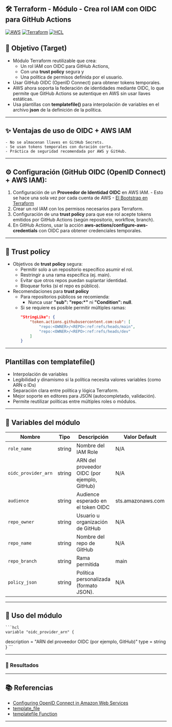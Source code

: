 ## 🛠️ Terraform - Módulo - Crea rol IAM con OIDC para GitHub Actions

[![AWS](https://img.shields.io/badge/AWS-%23FF9900.svg?logo=amazon-web-services&logoColor=white)](#)
[![Terraform](https://img.shields.io/badge/IaC-Terraform-623CE4?logo=terraform&logoColor=white)](#)
[![HCL](https://img.shields.io/badge/Language-HCL-blueviolet)](#)

## 🎯 Objetivo (Target)
- Módulo Terraform reutilizable que crea:
    - Un rol IAM con OIDC para GitHub Actions, 
    - Con una **trust policy** segura y 
    - Una política de permisos definida por el usuario.
- Usar GitHub OIDC (OpenID Connect) para obtener tokens temporales.
- AWS ahora soporta la federación de identidades mediante OIDC, lo que permite que GitHub Actions se autentique en AWS sin usar llaves estáticas.
- Usa plantillas con **templatefile()** para interpolación de variables en el archivo **json** de la definición de la política.

---

## ✨ Ventajas de uso de OIDC + AWS IAM
    - No se almacenan llaves en GitHub Secrets.
    - Se usan tokens temporales con duración corta.
    - Práctica de seguridad recomendada por AWS y GitHub.

---

## ⚙️ Configuración (GitHub OIDC (OpenID Connect) + AWS IAM):
1. Configuración de un **Proveedor de Identidad OIDC** en AWS IAM.
        - Esto se hace una sola vez por cada cuenta de AWS
        - [El Bootstrap en Terraform](https://github.com/samuelrojasm/demo-terraform-aws/tree/main/IAM/iam-openid-connect-github)
2. Crear un rol IAM con los permisos necesarios para Terraform.
3. Configuración de una **trust policy** para que ese rol acepte tokens emitidos por GitHub Actions (según repositorio, workflow, branch).
4. En GitHub Actions, usar la acción **aws-actions/configure-aws-credentials** con OIDC para obtener credenciales temporales.

---

## 🔐 Trust policy
-  Objetivos de **trust policy** segura:
    - Permitir solo a un repositorio específico asumir el rol.
    - Restringir a una rama específica (ej. main).
    - Evitar que otros repos puedan suplantar identidad.
    - Bloquear forks (si el repo es público).
- Recomendaciones para **trust policy**
    - Para repositorios públicos se recomienda:
        - Nunca usar **"sub": "repo:*"** ni **"Condition": null**.
    - Si se requiere es posible permitir múltiples ramas:
        ```json
        "StringLike": {
            "token.actions.githubusercontent.com:sub": [
                "repo:<OWNER>/<REPO>:ref:refs/heads/main",
                "repo:<OWNER>/<REPO>:ref:refs/heads/dev"
            ]
        }
        ```
---

## Plantillas con templatefile()
- Interpolación de variables
- Legibilidad y dinamismo si la política necesita valores variables (como ARN o IDs)
- Separación clara entre política y lógica Terraform.
- Mejor soporte en editores para JSON (autocompletado, validación).
- Permite reutilizar políticas entre múltiples roles o módulos.

---

## 🔧 Variables del módulo

| Nombre                | Tipo         | Descripción                                  | Valor Default     |
|-----------------------|--------------|----------------------------------------------|-------------------|
| `role_name`           | string       | Nombre del IAM Role                          | N/A               |
| `oidc_provider_arn`   | string       | ARN del proveedor OIDC (por ejemplo, GitHub) | N/A               |
| `audience`            | string       | Audience esperado en el token OIDC           | sts.amazonaws.com |
| `repo_owner`          | string       | Usuario u organización de GitHub             | N/A               |
| `repo_name`           | string       | Nombre del repo de GitHub                    | N/A               |
| `repo_branch`         | string       | Rama permitida                               | main              |
| `policy_json`         | string       | Política personalizada (formato JSON).       | N/A               |

---

## 🔧 Uso del módulo
    ```hcl
    variable "oidc_provider_arn" {
  description = "ARN del proveedor OIDC (por ejemplo, GitHub)"
  type        = string
}
    ```

---

### 🚀 Resultados


---

## 📚 Referencias

- [Configuring OpenID Connect in Amazon Web Services](https://docs.github.com/en/actions/security-for-github-actions/security-hardening-your-deployments/configuring-openid-connect-in-amazon-web-services)
- [template_file](https://registry.terraform.io/providers/hashicorp/template/latest/docs/data-sources/file)
- [templatefile Function](https://developer.hashicorp.com/terraform/language/functions/templatefile)

---